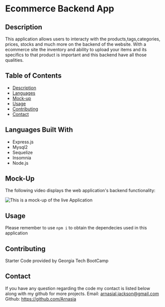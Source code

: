 # Ecommerce Backend App

## Description

This application allows users to interacty with the products,tags,categories, prices, stocks and much more on the backend of the website. With a ecommerce site the inventory and ability to upload your items and its specifics to that product is important and this backend have all those qualities.

## Table of Contents
- [Description](#Description)
- [Languages](#Languages-Built-With)
- [Mock-up](#Mock-up)
- [Usage](#Usage)
- [Contributing](#Contributing)
- [Contact](#Contact)

## Languages Built With
- Express.js
- Mysql2 
- Sequelize
- Insomnia
- Node.js

## Mock-Up

The following video displays the web application's backend functionality:

![This is a mock-up of the live Application]()

## Usage

Please remember to use `npm i` to obtain the dependecies used in this application

## Contributing 
Starter Code provided by Georgia Tech BootCamp

## Contact
If you have any question regarding the code my contact is listed below along with my github for more projects.
Email: arnasial.jackson@gmail.com
Github: https://github.com/Arnasia
